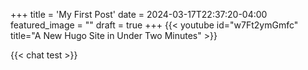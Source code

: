 +++
title = 'My First Post'
date = 2024-03-17T22:37:20-04:00
featured_image = ""
draft = true
+++
{{< youtube id="w7Ft2ymGmfc" title="A New Hugo Site in Under Two Minutes" >}}

{{< chat test >}}
